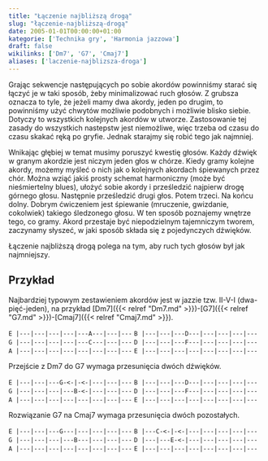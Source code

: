 ```yaml
---
title: "Łączenie najbliższą drogą"
slug: "łączenie-najbliższą-drogą"
date: 2005-01-01T00:00:00+01:00
kategorie: ['Technika gry', 'Harmonia jazzowa']
draft: false
wikilinks: ['Dm7', 'G7', 'Cmaj7']
aliases: ['laczenie-najblizsza-droga']
---
```

Grając sekwencje następujących po sobie akordów powinniśmy starać się
łączyć je w taki sposób, żeby minimalizować ruch głosów. Z grubsza
oznacza to tyle, że jeżeli mamy dwa akordy, jeden po drugim, to
powinniśmy użyć chwytów możliwie podobnych i możliwie blisko siebie.
Dotyczy to wszystkich kolejnych akordów w utworze. Zastosowanie tej
zasady do wszystkich nastepstw jest niemożliwe, więc trzeba od czasu do
czasu skakać ręką po gryfie. Jednak starajmy się robić tego jak
najmniej.

Wnikając głębiej w temat musimy poruszyć kwestię głosów. Każdy dźwięk w
granym akordzie jest niczym jeden głos w chórze. Kiedy gramy kolejne
akordy, możemy myśleć o nich jak o kolejnych akordach śpiewanych przez
chór. Można wziąć jakiś prosty schemat harmoniczny (może być
nieśmiertelny blues), ułożyć sobie akordy i prześledzić najpierw drogę
górnego głosu. Następnie prześledzić drugi głos. Potem trzeci. Na końcu
dolny. Dobrym ćwiczeniem jest śpiewanie (mruczenie, gwizdanie,
cokolwiek) takiego śledzonego głosu. W ten sposób poznajemy wnętrze
tego, co gramy. Akord przestaje być niepodzielnym tajemniczym tworem,
zaczynamy słyszeć, w jaki sposób składa się z pojedynczych dźwięków.

Łączenie najbliższą drogą polega na tym, aby ruch tych głosów był jak
najmniejszy.

## Przykład

Najbardziej typowym zestawieniem akordów jest w jazzie tzw. II-V-I
(dwa-pięć-jeden), na przykład
[Dm7]({{< relref "Dm7.md" >}})-[G7]({{< relref "G7.md" >}})-[Cmaj7]({{< relref "Cmaj7.md" >}}).

`E |---|---|---|---|---A---|---|---`
`B |---|---|---D---|---|---|---|---`
`G |---|---|---|---|---C---|---|---`
`D |---|---|---F---|---|---|---|---`
`A |---|---|---|---|---|---|---|---`
`E |---|---|---|---|---|---|---|---`

Przejście z Dm7 do G7 wymaga przesunięcia dwóch dźwięków.

`E |---|---|---G-<-|-<-|---|---|---`
`B |---|---|---D---|---|---|---|---`
`G |---|---|---|---B-<-|---|---|---`
`D |---|---|---F---|---|---|---|---`
`A |---|---|---|---|---|---|---|---`
`E |---|---|---|---|---|---|---|---`

Rozwiązanie G7 na Cmaj7 wymaga przesunięcia dwóch pozostałych.

`E |---|---|---G---|---|---|---|---`
`B |---C-<-|-<-|---|---|---|---|---`
`G |---|---|---|---B---|---|---|---`
`D |---|---E-<-|---|---|---|---|---`
`A |---|---|---|---|---|---|---|---`
`E |---|---|---|---|---|---|---|---`



